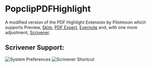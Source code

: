 # PopclipPDFHighlight

A modified version of the PDF Highlight Extension by Pilotmoon which supports Preview, [Skim](http://http://skim-app.sourceforge.net), [PDF Expert](http://https://pdfexpert.com), [Evernote](http://evernote.com) and, with one more adjustment, [Scrivener](http://https://www.literatureandlatte.com/scrivener.php).

## Scrivener Support:

![System Preferences](http://i.imgur.com/kSlyLcD.png)
![Scrivener Shortcut](http://i.imgur.com/EQstzRC.png)
